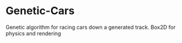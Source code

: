 # Genetic-Cars
Genetic algorithm for racing cars down a generated track. Box2D for physics and rendering
